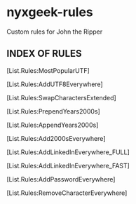 # nyxgeek-rules
Custom rules for John the Ripper

INDEX OF RULES
-------------------------------------
[List.Rules:MostPopularUTF]

[List.Rules:AddUTF8Everywhere]

[List.Rules:SwapCharactersExtended]

[List.Rules:PrependYears2000s]

[List.Rules:AppendYears2000s]

[List.Rules:Add2000sEverywhere]

[List.Rules:AddLinkedInEverywhere_FULL]

[List.Rules:AddLinkedInEverywhere_FAST]

[List.Rules:AddPasswordEverywhere]

[List.Rules:RemoveCharacterEverywhere]
